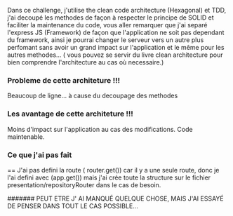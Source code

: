 Dans ce challenge, j'utilise the clean code architecture (Hexagonal) et TDD, j'ai decoupé les methodes
de façon à respecter le principe de SOLID et faciliter la maintenance du code,
vous aller remarquer que j'ai separé l'express JS (Framework) de façon que l'application ne soit pas dependant du framework, ainsi je pourrai changer le serveur vers un autre plus perfomant sans avoir un grand impact sur l'application et le même pour les autres methodes... ( vous pouvez se servir du livre clean architecture pour bien comprendre l'architecture au cas où necessaire.)

### Probleme de cette architeture !!!

Beaucoup de ligne... à cause du decoupage des methodes

### Les avantage de cette architeture !!!

Moins d'impact sur l'application au cas des modifications.
Code maintenable.

### Ce que j'ai pas fait

== J'ai pas defini la route ( router.get()) car il y a une seule route, donc je l'ai defini avec (app.get())
mais j'ai crée toute la structure sur le fichier presentation/repositoryRouter dans le cas de besoin.

####### PEUT ETRE J' AI MANQUÉ QUELQUE CHOSE, MAIS J'AI ESSAYÉ DE PENSER DANS TOUT LE CAS POSSIBLE...
